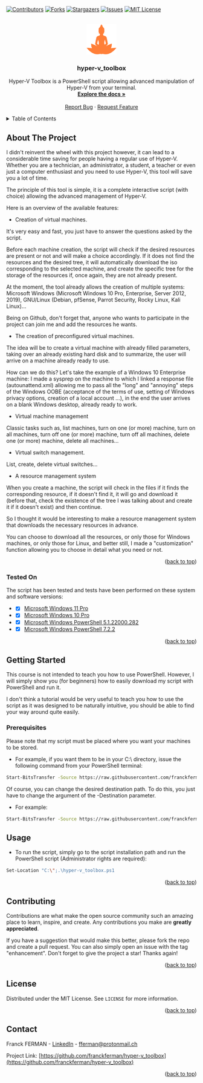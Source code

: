   <div id="top"></div>

[![Contributors][contributors-shield]](https://github.com/franckferman/hyper-v_toolbox/graphs/contributors)
[![Forks][forks-shield]](https://github.com/franckferman/hyper-v_toolbox/network/members)
[![Stargazers][stars-shield]](https://github.com/franckferman/hyper-v_toolbox/stargazers)
[![Issues][issues-shield]](https://github.com/franckferman/hyper-v_toolbox/issues)
[![MIT License][license-shield]](https://github.com/franckferman/hyper-v_toolbox/blob/main/LICENSE)

<br />
<div align="center">
  <a href="https://github.com/franckferman/hyper-v_toolbox">
    <img src="https://raw.githubusercontent.com/franckferman/hyper-v_toolbox/main/img/logo.png" alt="Logo" width="80" height="80">
  </a>

<h3 align="center">hyper-v_toolbox</h3>

  <p align="center">
    Hyper-V Toolbox is a PowerShell script allowing advanced manipulation of Hyper-V from your terminal.
    <br />
    <a href="https://github.com/franckferman/hyper-v_toolbox"><strong>Explore the docs »</strong></a>
    <br />
    <br />
    <a href="https://github.com/franckferman/fix_wsl2_networking/issues">Report Bug</a>
    ·
    <a href="https://github.com/franckferman/fix_wsl2_networking/issues">Request Feature</a>
  </p>
</div>

<details>
  <summary>Table of Contents</summary>
  <ol>
    <li>
      <a href="#about-the-project">About The Project</a>
      <ul>
        <li><a href="#tested-on">Tested on</a></li>
      </ul>
    </li>
    <li>
      <a href="#getting-started">Getting Started</a>
      <ul>
        <li><a href="#prerequisites">Prerequisites</a></li>
      </ul>
    </li>
    <li><a href="#usage">Usage</a></li>
    <li><a href="#contributing">Contributing</a></li>
    <li><a href="#license">License</a></li>
    <li><a href="#contact">Contact</a></li>
  </ol>
</details>

<!-- ABOUT THE PROJECT -->
## About The Project

I didn't reinvent the wheel with this project however, it can lead to a considerable time saving for people having a regular use of Hyper-V. Whether you are a technician, an administrator, a student, a teacher or even just a computer enthusiast and you need to use Hyper-V, this tool will save you a lot of time.

The principle of this tool is simple, it is a complete interactive script (with choice) allowing the advanced management of Hyper-V.

Here is an overview of the available features:

- Creation of virtual machines.

It's very easy and fast, you just have to answer the questions asked by the script.

Before each machine creation, the script will check if the desired resources are present or not and will make a choice accordingly. If it does not find the resources and the desired tree, it will automatically download the iso corresponding to the selected machine, and create the specific tree for the storage of the resources if, once again, they are not already present.

At the moment, the tool already allows the creation of multiple systems: Microsoft Windows (Microsoft Windows 10 Pro, Enterprise, Server 2012, 2019), GNU/Linux (Debian, pfSense, Parrot Security, Rocky Linux, Kali Linux)...

Being on Github, don't forget that, anyone who wants to participate in the project can join me and add the resources he wants.

- The creation of preconfigured virtual machines.

The idea will be to create a virtual machine with already filled parameters, taking over an already existing hard disk and to summarize, the user will arrive on a machine already ready to use.

How can we do this? Let's take the example of a Windows 10 Enterprise machine: I made a sysprep on the machine to which I linked a response file (autounattend.xml) allowing me to pass all the "long" and "annoying" steps of the Windows OOBE (acceptance of the terms of use, setting of Windows privacy options, creation of a local account ...), in the end the user arrives on a blank Windows desktop, already ready to work.

- Virtual machine management

Classic tasks such as, list machines, turn on one (or more) machine, turn on all machines, turn off one (or more) machine, turn off all machines, delete one (or more) machine, delete all machines...

- Virtual switch management.

List, create, delete virtual switches...

- A resource management system

When you create a machine, the script will check in the files if it finds the corresponding resource, if it doesn't find it, it will go and download it (before that, check the existence of the tree I was talking about and create it if it doesn't exist) and then continue.

So I thought it would be interesting to make a resource management system that downloads the necessary resources in advance.

You can choose to download all the resources, or only those for Windows machines, or only those for Linux, and better still, I made a "customization" function allowing you to choose in detail what you need or not.

<p align="right">(<a href="#top">back to top</a>)</p>

### Tested On

The script has been tested and tests have been performed on these system and software versions:
* - [x] [Microsoft Windows 11 Pro](https://www.microsoft.com/en-us/windows/get-windows-11)
* - [x] [Microsoft Windows 10 Pro](https://www.microsoft.com/en-us/d/windows-10-pro/df77x4d43rkt?activetab=pivot:overviewtab)
* - [x] [Microsoft Windows PowerShell 5.1.22000.282](https://microsoft.com/powershell)
* - [x] [Microsoft Windows PowerShell 7.2.2](https://microsoft.com/powershell)

<p align="right">(<a href="#top">back to top</a>)</p>

<!-- GETTING STARTED -->
## Getting Started

This course is not intended to teach you how to use PowerShell. However, I will simply show you (for beginners) how to easily download my script with PowerShell and run it.

I don't think a tutorial would be very useful to teach you how to use the script as it was designed to be naturally intuitive, you should be able to find your way around quite easily.

### Prerequisites

Please note that my script must be placed where you want your machines to be stored.

* For example, if you want them to be in your C:\ directory, issue the following command from your PowerShell terminal:
```sh
Start-BitsTransfer -Source https://raw.githubusercontent.com/franckferman/hyper-v_toolbox/main/hyper-v_toolbox.ps1 -Destination "C:\" -DisplayName "Hyper-V_Toolbox - Downloading function - Franck FERMAN." -Description "Downloading the script."
```

Of course, you can change the desired destination path. To do this, you just have to change the argument of the -Destination parameter.

* For example:
```sh
Start-BitsTransfer -Source https://raw.githubusercontent.com/franckferman/hyper-v_toolbox/main/hyper-v_toolbox.ps1 -Destination "D:\Your_Custom_Path" -DisplayName "Hyper-V_Toolbox - Downloading function - Franck FERMAN." -Description "Downloading the script."
```

<!-- USAGE EXAMPLES -->
## Usage

* To run the script, simply go to the script installation path and run the PowerShell script (Administrator rights are required):
```sh
Set-Location "C:\";.\hyper-v_toolbox.ps1
```

<p align="right">(<a href="#top">back to top</a>)</p>

<!-- CONTRIBUTING -->
## Contributing

Contributions are what make the open source community such an amazing place to learn, inspire, and create. Any contributions you make are **greatly appreciated**.

If you have a suggestion that would make this better, please fork the repo and create a pull request. You can also simply open an issue with the tag "enhancement".
Don't forget to give the project a star! Thanks again!

<p align="right">(<a href="#top">back to top</a>)</p>

<!-- LICENSE -->
## License

Distributed under the MIT License. See `LICENSE` for more information.

<p align="right">(<a href="#top">back to top</a>)</p>

<!-- CONTACT -->
## Contact

Franck FERMAN - [LinkedIn](https://www.linkedin.com/in/fferman42) - fferman@protonmail.ch

Project Link: [https://github.com/franckferman/hyper-v_toolbox](https://github.com/franckferman/hyper-v_toolbox)

<p align="right">(<a href="#top">back to top</a>)</p>

<!-- MARKDOWN LINKS & IMAGES -->
<!-- https://www.markdownguide.org/basic-syntax/#reference-style-links -->
[contributors-shield]: https://img.shields.io/github/contributors/franckferman/hyper-v_toolbox.svg?style=for-the-badge
[contributors-url]: https://github.com/franckferman/hyper-v_toolbox/graphs/contributors
[forks-shield]: https://img.shields.io/github/forks/franckferman/hyper-v_toolbox.svg?style=for-the-badge
[forks-url]: https://github.com/franckferman/hyper-v_toolbox/network/members
[stars-shield]: https://img.shields.io/github/stars/franckferman/hyper-v_toolbox.svg?style=for-the-badge
[stars-url]: https://github.com/franckferman/hyper-v_toolbox/stargazers
[issues-shield]: https://img.shields.io/github/issues/franckferman/hyper-v_toolbox.svg?style=for-the-badge
[issues-url]: https://github.com/franckferman/hyper-v_toolbox/issues
[license-shield]: https://img.shields.io/github/license/franckferman/hyper-v_toolbox.svg?style=for-the-badge
[license-url]: https://github.com/franckferman/hyper-v_toolbox/blob/master/LICENSE.txt
[linkedin-shield]: https://img.shields.io/badge/-LinkedIn-black.svg?style=for-the-badge&logo=linkedin&colorB=555
[linkedin-url]: https://linkedin.com/in/fferman42
[product-screenshot]: images/screenshot.png
